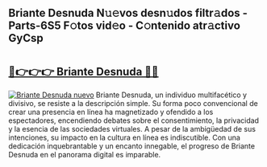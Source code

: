 ## Briante Desnuda N𝚞𝚎vos desn𝚞dos filtr𝚊dos - Parts-6S5 F𝚘tos vid𝚎o - C𝚘ntenido atr𝚊ctivo GyCsp

# <h2><a href="http://mb0fxq.tromn.icu/?c=Briante+Desnuda">🔗👉👉👉 Briante Desnuda 🔗🔗</a></h2>

[![Briante Desnuda nuevo](https://i.imgur.com/pEAQMta.gif)](http://mb0fxq.tromn.icu/?c=Briante+Desnuda)
Briante Desnuda, un individuo multifacético y divisivo, se resiste a la descripción simple. Su forma poco convencional de crear una presencia en línea ha magnetizado y ofendido a los espectadores, encendiendo debates sobre el consentimiento, la privacidad y la esencia de las sociedades virtuales. A pesar de la ambigüedad de sus intenciones, su impacto en la cultura en línea es indiscutible. Con una dedicación inquebrantable y un encanto innegable, el progreso de Briante Desnuda en el panorama digital es imparable.

